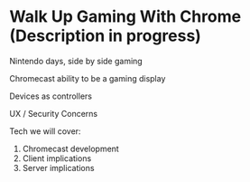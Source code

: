 Walk Up Gaming With Chrome (Description in progress)
=========================

Nintendo days, side by side gaming 

Chromecast ability to be a gaming display

Devices as controllers

UX / Security Concerns

Tech we will cover:

1) Chromecast development
2) Client implications
3) Server implications
